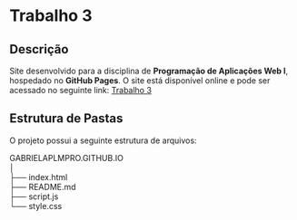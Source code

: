 # Trabalho 3

## Descrição
Site desenvolvido para a disciplina de **Programação de Aplicações Web I**, hospedado no **GitHub Pages**. O site está disponível online e pode ser acessado no seguinte link: [Trabalho 3](https://gabrielaplmpro.github.io/)

## Estrutura de Pastas
O projeto possui a seguinte estrutura de arquivos:

GABRIELAPLMPRO.GITHUB.IO <br>
│ <br>
├── index.html <br>
├── README.md <br>
├── script.js <br>
└── style.css <br>
